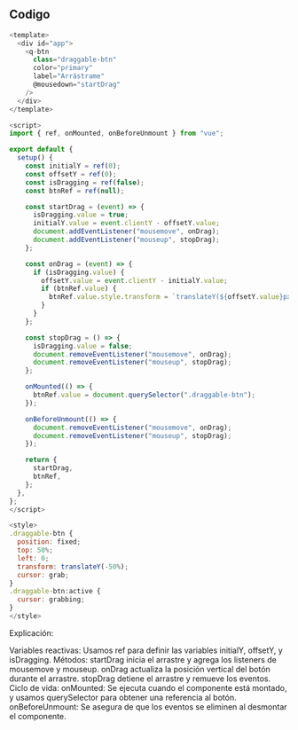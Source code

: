 ## Codigo

```js
<template>
  <div id="app">
    <q-btn
      class="draggable-btn"
      color="primary"
      label="Arrástrame"
      @mousedown="startDrag"
    />
  </div>
</template>

<script>
import { ref, onMounted, onBeforeUnmount } from "vue";

export default {
  setup() {
    const initialY = ref(0);
    const offsetY = ref(0);
    const isDragging = ref(false);
    const btnRef = ref(null);

    const startDrag = (event) => {
      isDragging.value = true;
      initialY.value = event.clientY - offsetY.value;
      document.addEventListener("mousemove", onDrag);
      document.addEventListener("mouseup", stopDrag);
    };

    const onDrag = (event) => {
      if (isDragging.value) {
        offsetY.value = event.clientY - initialY.value;
        if (btnRef.value) {
          btnRef.value.style.transform = `translateY(${offsetY.value}px)`;
        }
      }
    };

    const stopDrag = () => {
      isDragging.value = false;
      document.removeEventListener("mousemove", onDrag);
      document.removeEventListener("mouseup", stopDrag);
    };

    onMounted(() => {
      btnRef.value = document.querySelector(".draggable-btn");
    });

    onBeforeUnmount(() => {
      document.removeEventListener("mousemove", onDrag);
      document.removeEventListener("mouseup", stopDrag);
    });

    return {
      startDrag,
      btnRef,
    };
  },
};
</script>

<style>
.draggable-btn {
  position: fixed;
  top: 50%;
  left: 0;
  transform: translateY(-50%);
  cursor: grab;
}
.draggable-btn:active {
  cursor: grabbing;
}
</style>

```

Explicación:

Variables reactivas: Usamos ref para definir las variables initialY, offsetY, y isDragging.
Métodos:
  startDrag inicia el arrastre y agrega los listeners de mousemove y mouseup.
  onDrag actualiza la posición vertical del botón durante el arrastre.
  stopDrag detiene el arrastre y remueve los eventos.
Ciclo de vida:
  onMounted: Se ejecuta cuando el componente está montado, y usamos querySelector para obtener una referencia al botón.
  onBeforeUnmount: Se asegura de que los eventos se eliminen al desmontar el componente.

